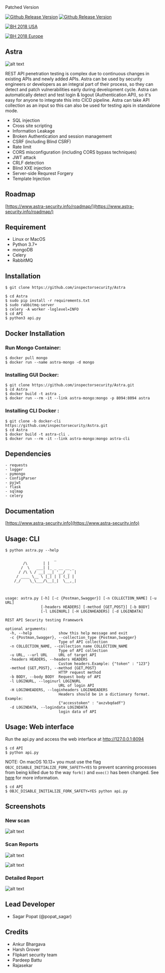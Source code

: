 
Patched Version

[![Github Release Version](https://img.shields.io/badge/release-V1.0-blue.svg)](https://github.com/flipkart-incubator/Astra)
[![Github Release Version](https://img.shields.io/badge/python-2.7-blue.svg)](https://github.com/flipkart-incubator/Astra)

[![BH 2018 USA](https://img.shields.io/badge/Black%20Hat%20Arsenal-USA%202018-blue.svg)](https://www.blackhat.com/us-18/arsenal/schedule/index.html#astra-automated-security-testing-for-rest-apis-11976)

[![BH 2018 Europe](https://img.shields.io/badge/Black%20Hat%20Arsenal-Europe%202018-blue.svg)](https://www.blackhat.com/eu-18/arsenal/schedule/index.html#astra-automated-security-testing-for-rest-apis-13353)

## Astra
![alt text](https://raw.githubusercontent.com/flipkart-incubator/Astra/dev/Dashboard/static/astra.png)

REST API penetration testing is complex due to continuous changes in existing APIs and newly added APIs. Astra can be used by security engineers or developers as an integral part of their process, so they can detect and patch vulnerabilities early during development cycle. Astra can automatically detect and test login & logout (Authentication API), so it's easy for anyone to integrate this into CICD pipeline. Astra can take API collection as an input so this can also be used for testing apis in standalone mode.

- SQL injection
- Cross site scripting
- Information Leakage
- Broken Authentication and session management
- CSRF (including Blind CSRF)
- Rate limit
- CORS misconfiguration (including CORS bypass techniques)
- JWT attack
- CRLF detection
- Blind XXE injection 
- Server-side Requrest Forgery
- Template Injection

## Roadmap
[https://www.astra-security.info/roadmap/](https://www.astra-security.info/roadmap/)

## Requirement
- Linux or MacOS
- Python 3.7+
- mongoDB
- Celery
- RabbitMQ

## Installation

```
$ git clone https://github.com/inspectorsecurity/Astra

$ cd Astra
$ sudo pip install -r requirements.txt
$ sudo rabbitmq-server
$ celery -A worker -loglevel=INFO
$ cd API
$ python3 api.py

```

## Docker Installation

### Run Mongo Container:

```
$ docker pull mongo
$ docker run --name astra-mongo -d mongo
```

### Installing GUI Docker: 

```
$ git clone https://github.com/inspectorsecurity/Astra.git
$ cd Astra
$ docker build -t astra .
$ docker run --rm -it --link astra-mongo:mongo -p 8094:8094 astra
```

### Installing CLI Docker :

```
$ git clone -b docker-cli https://github.com/inspectorsecurity/Astra.git
$ cd Astra
$ docker build -t astra-cli .
$ docker run --rm -it --link astra-mongo:mongo astra-cli 
```

## Dependencies

```
- requests
- logger
- pymongo
- ConfigParser
- pyjwt
- flask
- sqlmap
- celery

```
## Documentation
[https://www.astra-security.info](https://www.astra-security.info)

## Usage: CLI

```
$ python astra.py --help

                      _
        /\       | |
       /  \   ___| |_ _ __ __ _
      / /\ \ / __| __| '__/ _` |
     / ____ \__ \ |_| | | (_| |
    /_/    \_\___/\__|_|  \__,_|



usage: astra.py [-h] [-c {Postman,Swagger}] [-n COLLECTION_NAME] [-u URL]
                [-headers HEADERS] [-method {GET,POST}] [-b BODY]
                [-l LOGINURL] [-H LOGINHEADERS] [-d LOGINDATA]

REST API Security testing Framework

optional arguments:
  -h, --help            show this help message and exit
  -c {Postman,Swagger}, --collection_type {Postman,Swagger}
                        Type of API collection
  -n COLLECTION_NAME, --collection_name COLLECTION_NAME
                        Type of API collection
  -u URL, --url URL     URL of target API
  -headers HEADERS, --headers HEADERS
                        Custom headers.Example: {"token" : "123"}
  -method {GET,POST}, --method {GET,POST}
                        HTTP request method
  -b BODY, --body BODY  Request body of API
  -l LOGINURL, --loginurl LOGINURL
                        URL of login API
  -H LOGINHEADERS, --loginheaders LOGINHEADERS
                        Headers should be in a dictionary format. Example:
                        {"accesstoken" : "axzvbqdadf"}
  -d LOGINDATA, --logindata LOGINDATA
                        login data of API

```
## Usage: Web interface
Run the api.py and access the web interface at http://127.0.0.1:8094
```
$ cd API
$ python api.py

```

NOTE:
On macOS 10.13+ you must use the flag `OBJC_DISABLE_INITIALIZE_FORK_SAFETY=YES` to prevent scanning processes from being killed due to the way `fork()` and `exec()` has been changed. See [here](http://www.sealiesoftware.com/blog/archive/2017/6/5/Objective-C_and_fork_in_macOS_1013.html) for more information.
```
$ cd API
$ OBJC_DISABLE_INITIALIZE_FORK_SAFETY=YES python api.py

```
## Screenshots 
### New scan
![alt text](https://raw.githubusercontent.com/flipkart-incubator/Astra/dev/Dashboard/static/new%20scan.png)

### Scan Reports
![alt text](https://raw.githubusercontent.com/flipkart-incubator/Astra/dev/Dashboard/static/Reports.png)

![alt text](https://raw.githubusercontent.com/flipkart-incubator/Astra/dev/Dashboard/static/scan-report.png)
### Detailed Report
![alt text](https://raw.githubusercontent.com/flipkart-incubator/Astra/dev/Dashboard/static/Detailed-report.png)


## Lead Developer
- Sagar Popat (@popat_sagar) 

## Credits
- Ankur Bhargava
- Harsh Grover
- Flipkart security team
- Pardeep Battu
- Rajasekar
